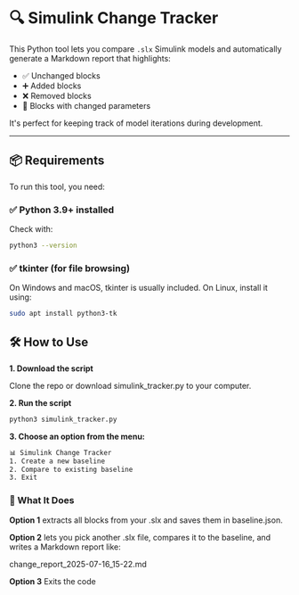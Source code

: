 # 🔍 Simulink Change Tracker

This Python tool lets you compare `.slx` Simulink models and automatically generate a Markdown report that highlights:
- ✅ Unchanged blocks
- ➕ Added blocks
- ❌ Removed blocks
- 🔁 Blocks with changed parameters

It's perfect for keeping track of model iterations during development.

---

## 📦 Requirements

To run this tool, you need:

### ✅ Python 3.9+ installed

Check with:
```bash
python3 --version
```


### ✅ tkinter (for file browsing)

On Windows and macOS, tkinter is usually included.
On Linux, install it using:

```bash
sudo apt install python3-tk
```

## 🛠️ How to Use

**1. Download the script**

Clone the repo or download simulink_tracker.py to your computer.

**2. Run the script**
  ```bash
  python3 simulink_tracker.py
  ```

**3. Choose an option from the menu:**
  ```bash
  📊 Simulink Change Tracker
  1. Create a new baseline
  2. Compare to existing baseline
  3. Exit
  ```

### 📁 What It Does

**Option 1** extracts all blocks from your .slx and saves them in baseline.json.

**Option 2** lets you pick another .slx file, compares it to the baseline, and writes a Markdown report like:

change_report_2025-07-16_15-22.md

**Option 3** Exits the code


